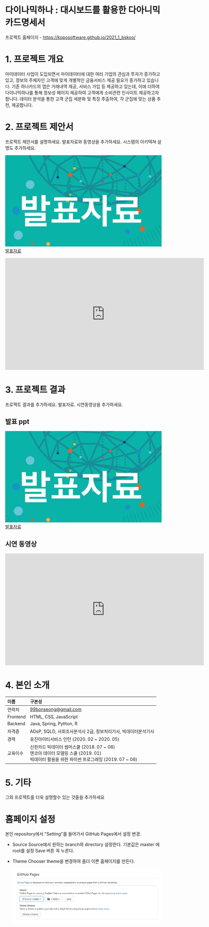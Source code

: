 # 다이나믹하나 : 대시보드를 활용한 다아니믹 카드명세서

프로젝트 홈페이지 - https://koposoftware.github.io/2021_1_bskoo/

# 1. 프로젝트 개요

마이데이터 사업이 도입되면서 마이데이터에 대한 여러 기업의 관심과 투자가 증가하고 있고, 정보의 주체자인 고객에 맞게 개별적인 금융서비스 제공 필요가 증가하고 있습니다.
기존 하나카드의 앱은 거래내역 제공, 서비스 가입 등 제공하고 있는데, 이에 더하여 다이나믹하나를 통해 정보성 페이지 제공하여 고객에게 소비관련 인사이트 제공하고자 합니다.
데이터 분석을 통한 고객 군집 세분화 및 특징 추출하여, 각 군집에 맞는 상품 추천, 제공합니다.

# 2. 프로젝트 제안서

프로젝트 제안서를 설명하세요. 발표자료와 동영상을 추가하세요. 시스템의 아키텍쳐 설명도 추가하세요.

   <img src="ppt.jpg"/>[발표자료](/project.pptx)<br>
   <iframe id="ytplayer" type="text/html" width="640" height="360" src="https://www.youtube.com/embed/6LxbdIjWP04" frameborder="0"></iframe>
 

# 3. 프로젝트 결과
프로젝트 결과를 추가하세요. 발표자료. 시연동영상을 추가하세요.

## 발표 ppt 
   <img src="ppt.jpg"/>[발표자료](/project.pptx)<br>

## 시연 동영상 

   <iframe id="ytplayer" type="text/html" width="640" height="360" src="https://www.youtube.com/embed/6LxbdIjWP04" frameborder="0"></iframe>

# 4. 본인 소개



|이름|구본성|
|:-----|:--|
|연락처|99bonseong@gmail.com|
|Frontend|HTML, CSS, JavaScript|
|Backend|Java, Spring, Python, R|
|자격증|ADsP, SQLD, 사회조사분석사 2급, 정보처리기사, 빅데이터분석기사|
|경력|유진아이티서비스 인턴 (2020. 02 ~ 2020. 05)|
|교육이수|신한카드 빅데이터 썸머스쿨 (2018. 07 ~ 08)<br>엔코아 데이터 모델링 스쿨 (2019. 01)<br>빅데이터 활용을 위한 파이썬 프로그래밍 (2019. 07 ~ 08)|


# 5. 기타
그외 프로젝트를 더욱 설명할수 있는 것들을 추가하세요

# 홈페이지 설정
 본인 repository에서 "Setting"를 들어가서 GitHub Pages에서 설정 변경.
* Source
 Source에서 원하는 branch와 directory 설정한다. 
 기본값은 master 에 root를 설정 
 Save 버튼 꼭 누른다.
 
 * Theme Chooser
 theme을 변경하여 좀더 이쁜 홈페이지를 만든다.
   
   <img src="homepage.JPG"/><br>
   
 
